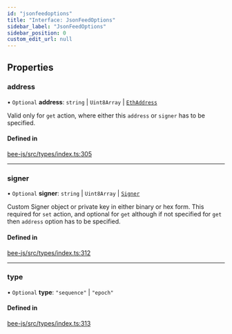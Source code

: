 ```yaml
---
id: "jsonfeedoptions"
title: "Interface: JsonFeedOptions"
sidebar_label: "JsonFeedOptions"
sidebar_position: 0
custom_edit_url: null
---
```


## Properties

### address

• `Optional` **address**: `string` \| `Uint8Array` \| [`EthAddress`](../types/utils.eth.ethaddress.md)

Valid only for `get` action, where either this `address` or `signer` has
to be specified.

#### Defined in

[bee-js/src/types/index.ts:305](https://github.com/ethersphere/bee-js/blob/74056cb/src/types/index.ts#L305)

___

### signer

• `Optional` **signer**: `string` \| `Uint8Array` \| [`Signer`](../types/signer.md)

Custom Signer object or private key in either binary or hex form.
This required for `set` action, and optional for `get` although
if not specified for `get` then `address` option has to be specified.

#### Defined in

[bee-js/src/types/index.ts:312](https://github.com/ethersphere/bee-js/blob/74056cb/src/types/index.ts#L312)

___

### type

• `Optional` **type**: ``"sequence"`` \| ``"epoch"``

#### Defined in

[bee-js/src/types/index.ts:313](https://github.com/ethersphere/bee-js/blob/74056cb/src/types/index.ts#L313)
